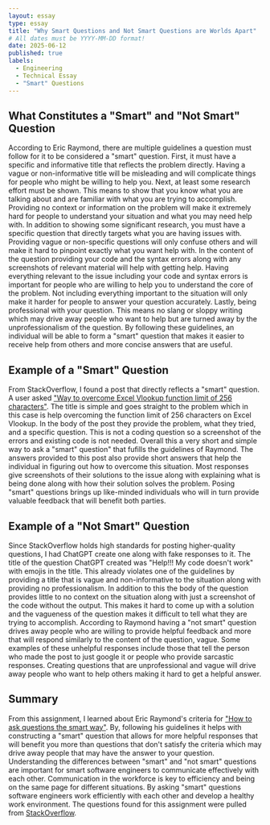 ```yaml
---
layout: essay
type: essay
title: "Why Smart Questions and Not Smart Questions are Worlds Apart"
# All dates must be YYYY-MM-DD format!
date: 2025-06-12
published: true
labels:
  - Engineering
  - Technical Essay
  - "Smart" Questions
---
```

## What Constitutes a "Smart" and "Not Smart" Question
According to Eric Raymond, there are multiple guidelines a question must follow for it to be considered a "smart" question. First, it must have a specific and informative title that reflects the problem directly. Having a vague or non-informative title will be misleading and will complicate things for people who might be willing to help you. Next, at least some research effort must be shown. This means to show that you know what you are talking about and are familiar with what you are trying to accomplish. Providing no context or information on the problem will make it extremely hard for people to understand your situation and what you may need help with. In addition to showing some significant research, you must have a specific question that directly targets what you are having issues with. Providing vague or non-specific questions will only confuse others and will make it hard to pinpoint exactly what you want help with. In the content of the question providing your code and the syntax errors along with any screenshots of relevant material will help with getting help. Having everything relevant to the issue including your code and syntax errors is important for people who are willing to help you to understand the core of the problem. Not including everything important to the situation will only make it harder for people to answer your question accurately. Lastly, being professional with your question. This means no slang or sloppy writing which may drive away people who want to help but are turned away by the unprofessionalism of the question. By following these guidelines, an individual will be able to form a "smart" question that makes it easier to receive help from others and more concise answers that are useful. 

## Example of a "Smart" Question
From StackOverflow, I found a post that directly reflects a "smart" question. A user asked ["Way to overcome Excel Vlookup function limit of 256 characters"](https://stackoverflow.com/questions/13202473/way-to-overcome-excel-vlookup-function-limit-of-256-characters). The title is simple and goes straight to the problem which in this case is help overcoming the function limit of 256 characters on Excel Vlookup. In the body of the post they provide the problem, what they tried, and a specific question. This is not a coding question so a screenshot of the errors and existing code is not needed. Overall this a very short and simple way to ask a "smart" question" that fufills the guidelines of Raymond. The answers provided to this post also provide short answers that help the individual in figuring out how to overcome this situation. Most responses give screenshots of their solutions to the issue along with explaining what is being done along with how their solution solves the problem. Posing "smart" questions brings up like-minded individuals who will in turn provide valuable feedback that will benefit both parties. 

## Example of a "Not Smart" Question
Since StackOverflow holds high standards for posting higher-quality questions, I had ChatGPT create one along with fake responses to it. The title of the question ChatGPT created was "Help!!! My code doesn't work" with emojis in the title. This already violates one of the guidelines by providing a title that is vague and non-informative to the situation along with providing no professionalism. In addition to this the body of the question provides little to no context on the situation along with just a screenshot of the code without the output. This makes it hard to come up with a solution and the vagueness of the question makes it difficult to tell what they are trying to accomplish. According to Raymond having a "not smart" question drives away people who are willing to provide helpful feedback and more that will respond similarly to the content of the question, vague. Some examples of these unhelpful responses include those that tell the person who made the post to just google it or people who provide sarcastic responses. Creating questions that are unprofessional and vague will drive away people who want to help others making it hard to get a helpful answer. 

## Summary
From this assignment, I learned about Eric Raymond's criteria for ["How to ask questions the smart way"](http://www.catb.org/esr/faqs/smart-questions.html). By, following his guidelines it helps with constructing a "smart" question that allows for more helpful responses that will benefit you more than questions that don't satisfy the criteria which may drive away people that may have the answer to your question. Understanding the differences between "smart" and "not smart" questions are important for smart software engineers to communicate effectively with each other. Communication in the workforce is key to efficiency and being on the same page for different situations. By asking "smart" questions software engineers work efficiently with each other and develop a healthy work environment. The questions found for this assignment were pulled from [StackOverflow](https://stackoverflow.com/questions?tab=Bounties).


